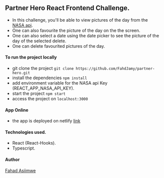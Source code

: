 ## Partner Hero React Frontend Challenge.
- In this challenge, you'll be able to view pictures of the day from the [NASA api](https://api.nasa.gov/).
- One can also favourite the picture of the day on the the screen.
- One can also select a date using the date picker to see the picture of the day of the selected delete.
- One can delete favourited pictures of the day.

#### To run the project locally
- git clone the project `git clone https://github.com/FahdJamy/partner-hero.git`
- install the dependencies `npm install`
- add environment variable for the NASA api Key (REACT_APP_NASA_API_KEY).
- start the project `npm start`
- access the project on `localhost:3000`

#### App Online
- the app is deployed on netlify [link](https://5f1ea632f9bb1b00075b4fe0--condescending-mccarthy-1843cd.netlify.app/)

#### Technologies used.
- React (React-Hooks).
- Typescript.

#### Author
[Fahad Asiimwe](https://github.com/fahdjamy)
